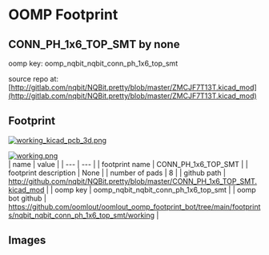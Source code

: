 # OOMP Footprint  
## CONN_PH_1x6_TOP_SMT  by none  
  
oomp key: oomp_nqbit_nqbit_conn_ph_1x6_top_smt  
  
source repo at: [http://gitlab.com/nqbit/NQBit.pretty/blob/master/ZMCJF7T13T.kicad_mod](http://gitlab.com/nqbit/NQBit.pretty/blob/master/ZMCJF7T13T.kicad_mod)  
## Footprint  
  
[![working_kicad_pcb_3d.png](working_kicad_pcb_3d_600.png)](working_kicad_pcb_3d.png)  
  
[![working.png](working_600.png)](working.png)  
| name | value | 
| --- | --- | 
| footprint name | CONN_PH_1x6_TOP_SMT | 
| footprint description | None | 
| number of pads | 8 | 
| github path | http://github.com/nqbit/NQBit.pretty/blob/master/CONN_PH_1x6_TOP_SMT.kicad_mod | 
| oomp key | oomp_nqbit_nqbit_conn_ph_1x6_top_smt | 
| oomp bot github | https://github.com/oomlout/oomlout_oomp_footprint_bot/tree/main/footprints/nqbit_nqbit_conn_ph_1x6_top_smt/working | 
## Images  
